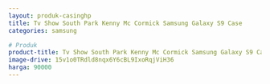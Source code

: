 ```yaml
---
layout: produk-casinghp
title: Tv Show South Park Kenny Mc Cormick Samsung Galaxy S9 Case
categories: samsung

# Produk
product-title: Tv Show South Park Kenny Mc Cormick Samsung Galaxy S9 Case
image-drive: 15v1o0TRdld8nqx6Y6cBL9IxoRqjViH36
harga: 90000
---
```


